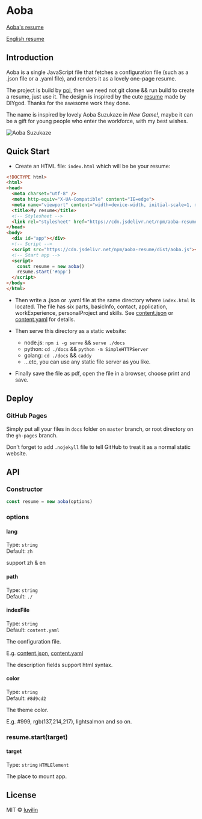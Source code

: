 # Aoba

[Aoba's resume](https://luyilin.github.io/Aoba/)

[English resume](https://luyilin.github.io/Aoba/resume-en)

## Introduction

Aoba is a single JavaScript file that fetches a configuration file (such as a .json file or a .yaml file), and renders it as a lovely one-page resume.

The project is build by [poi](https://github.com/egoist/poi), then we need not git clone && run build to create a resume, just use it. The design is inspired by the cute [resume](https://github.com/DIYgod/Resume) made by DIYgod. Thanks for the awesome work they done.

The name is inspired by lovely Aoba Suzukaze in *New Game!*, maybe it can be a gift for young people who enter the workforce, with my best wishes.

![Aoba Suzukaze](https://wx3.sinaimg.cn/mw690/a2117cdbly1fm7csm5gopj208z07ijvh.jpg)

## Quick Start

* Create an HTML file: `index.html` which will be be your resume:

```html
<!DOCTYPE html>
<html>
<head>
  <meta charset="utf-8" />
  <meta http-equiv="X-UA-Compatible" content="IE=edge">
  <meta name="viewport" content="width=device-width, initial-scale=1, maximum-scale=1, user-scalable=0" />
  <title>My resume</title>
  <!-- Stylesheet -->
  <link rel="stylesheet" href="https://cdn.jsdelivr.net/npm/aoba-resume/dist/aoba.css">
</head>
<body>
  <div id="app"></div>
  <!-- Script -->
  <script src="https://cdn.jsdelivr.net/npm/aoba-resume/dist/aoba.js"></script>
  <!-- Start app -->
  <script>
    const resume = new aoba()
    resume.start('#app')
  </script>
</body>
</html>
```

* Then write a .json or .yaml file at the same directory where `index.html` is located.
The file has six parts, basicInfo, contact, application, workExperience, personalProject and skills.
See [content.json](https://github.com/luyilin/Aoba/blob/master/docs/content.json) or [content.yaml](https://github.com/luyilin/Aoba/blob/master/docs/content.yaml) for details.


* Then serve this directory as a static website:

  - node.js: `npm i -g serve` && `serve ./docs`
  - python: `cd ./docs` && `python -m SimpleHTTPServer`
  - golang: `cd ./docs` && `caddy`
  - ...etc, you can use any static file server as you like.
  
* Finally save the file as pdf, open the file in a browser, choose print and save.


## Deploy

### GitHub Pages

Simply put all your files in `docs` folder on `master` branch, or root directory on the `gh-pages` branch.

Don't forget to add `.nojekyll` file to tell GitHub to treat it as a normal static website.

## API

### Constructor

```js
const resume = new aoba(options)
```

### options

#### lang

Type: `string`<br>
Default: `zh`

support zh & en

#### path 

Type: `string`<br>
Default: `./`

#### indexFile

Type: `string`<br>
Default: `content.yaml`

The configuration file.

E.g. [content.json](https://github.com/luyilin/Aoba/blob/master/docs/content.json), [content.yaml](https://github.com/luyilin/Aoba/blob/master/docs/content.yaml)

The description fields support html syntax.

#### color

Type: `string`<br>
Default: `#8d9cd2`

The theme color. 

E.g. #999, rgb(137,214,217), lightsalmon and so on.

### resume.start(target)

#### target

Type: `string` `HTMLElement`

The place to mount app.

## License

MIT &copy; [luyilin](http://github.com/luyilin)
